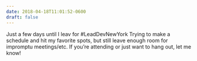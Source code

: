 ```yaml
---
date: 2018-04-18T11:01:52-0600
draft: false
---
```


Just a few days until I leav for #LeadDevNewYork Trying to make a schedule and hit my favorite spots, but still leave enough room for impromptu meetings/etc. If you’re attending or just want to hang out, let me know!

